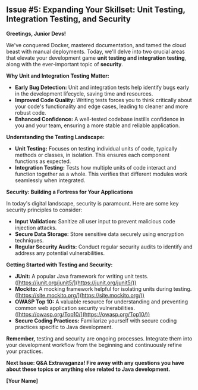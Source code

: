 ## Issue #5: Expanding Your Skillset: Unit Testing, Integration Testing, and Security

**Greetings, Junior Devs!**

We've conquered Docker, mastered documentation, and tamed the cloud beast with manual deployments.  Today, we'll delve into two crucial areas that elevate your development game  **unit testing and integration testing**, along with the ever-important topic of **security**.

**Why Unit and Integration Testing Matter:**

* **Early Bug Detection:** Unit and integration tests help identify bugs early in the development lifecycle, saving time and resources.
* **Improved Code Quality:** Writing tests forces you to think critically about your code's functionality and edge cases, leading to cleaner and more robust code.
* **Enhanced Confidence:** A well-tested codebase instills confidence in you and your team, ensuring a more stable and reliable application.

**Understanding the Testing Landscape:**

* **Unit Testing:** Focuses on testing individual units of code, typically methods or classes, in isolation. This ensures each component functions as expected.
* **Integration Testing:** Tests how multiple units of code interact and function together as a whole. This verifies that different modules work seamlessly when integrated.

**Security: Building a Fortress for Your Applications**

In today's digital landscape, security is paramount. Here are some key security principles to consider:

* **Input Validation:** Sanitize all user input to prevent malicious code injection attacks.
* **Secure Data Storage:**  Store sensitive data securely using encryption techniques.
* **Regular Security Audits:**  Conduct regular security audits to identify and address any potential vulnerabilities.

**Getting Started with Testing and Security:**

* **JUnit:** A popular Java framework for writing unit tests. ([https://junit.org/junit5/](https://junit.org/junit5/))
* **Mockito:** A mocking framework helpful for isolating units during testing. ([https://site.mockito.org/](https://site.mockito.org/))
* **OWASP Top 10:** A valuable resource for understanding and preventing common web application security vulnerabilities. ([https://owasp.org/Top10/](https://owasp.org/Top10/))
* **Secure Coding Practices:** Familiarize yourself with secure coding practices specific to Java development.

**Remember,** testing and security are ongoing processes.  Integrate them into your development workflow from the beginning and continuously refine your practices.

**Next Issue: Q&A Extravaganza!  Fire away with any questions you have about these topics or anything else related to Java development.**

**[Your Name]**
